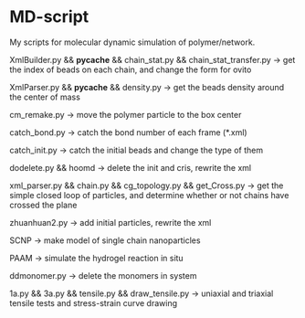 # MD-script
My scripts for molecular dynamic simulation of polymer/network.

XmlBuilder.py && __pycache__ && chain_stat.py && chain_stat_transfer.py -> 
    get the index of beads on each chain, and change the form for ovito

XmlParser.py && __pycache__ && density.py -> get the beads density around the center of mass

cm_remake.py -> move the polymer particle to the box center  

catch_bond.py -> catch the bond number of each frame (*.xml)

catch_init.py -> catch the initial beads and change the type of them

dodelete.py && hoomd -> delete the init and cris, rewrite the xml

xml_parser.py && chain.py && cg_topology.py && get_Cross.py -> get the simple closed loop of particles, and determine whether or not chains have crossed the plane

zhuanhuan2.py -> add initial particles, rewrite the xml

SCNP -> make model of single chain nanoparticles

PAAM -> simulate the hydrogel reaction in situ

ddmonomer.py -> delete the monomers in system

1a.py && 3a.py && tensile.py && draw_tensile.py -> uniaxial and triaxial tensile tests and stress-strain curve drawing
